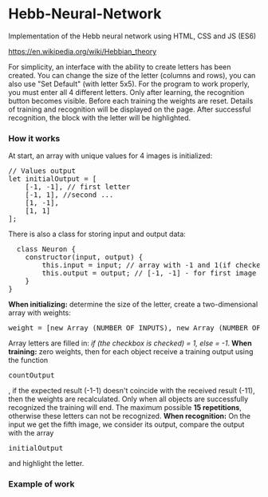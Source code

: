 # Hebb-Neural-Network
Implementation of the Hebb neural network using HTML, CSS and JS (ES6)

https://en.wikipedia.org/wiki/Hebbian_theory

For simplicity, an interface with the ability to create letters has been created. You can change the size of the letter (columns and rows), you can also use "Set Default" (with letter 5x5).
For the program to work properly, you must enter all 4 different letters. Only after learning, the recognition button becomes visible. Before each training the weights are reset.
Details of training and recognition will be displayed on the page. After successful recognition, the block with the letter will be highlighted.
<h3>How it works</h3>
At start, an array with unique values for 4 images is initialized:
<pre>
// Values output
let initialOutput = [
    [-1, -1], // first letter
    [-1, 1], //second ...
    [1, -1],
    [1, 1]
];
</pre>
There is also a class for storing input and output data:
<pre>
  class Neuron {
    constructor(input, output) {
        this.input = input; // array with -1 and 1(if checked)
        this.output = output; // [-1, -1] - for first image
    }
}
</pre>
<b>When initializing:</b> determine the size of the letter, create a two-dimensional array with weights:
<pre>weight = [new Array (NUMBER_OF_INPUTS), new Array (NUMBER_OF_INPUTS)];</pre>
Array letters are filled in: <i>if (the checkbox is checked) = 1, else = -1</i>.
<b>When training:</b> zero weights, then for each object receive a training output using the function <pre>countOutput</pre>, if the expected result (-1-1) doesn't coincide with the received result (-11), then the weights are recalculated.
Only when all objects are successfully recognized the training will end. The maximum possible <b>15 repetitions</b>, otherwise these letters can not be recognized.
<b>When recognition:</b> On the input we get the fifth image, we consider its output, compare the output with the array <pre>initialOutput</pre> and highlight the letter.
<h3>Example of work</h3>

